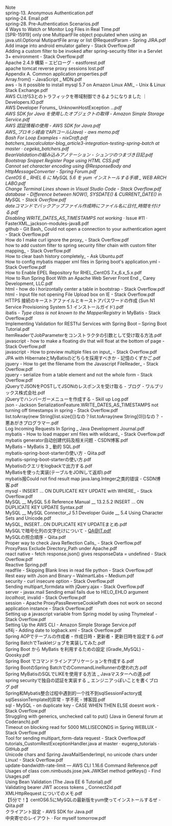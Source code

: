 Note  
spring-13. Anonymous Authentication.pdf  
spring-24. Email.pdf  
spring-28. Pre-Authentication Scenarios.pdf  
4 Ways to Watch or Monitor Log Files in Real Time.pdf  
[SPR-15919] only one MultipartFile object populated when using an java.util.Optional MutipartFile array or list @RequestParam - Spring JIRA.pdf  
Add image into android emulator gallery - Stack Overflow.pdf  
Adding a custom filter to be invoked after spring-security filter in a Servlet 3+ environment - Stack Overflow.pdf  
Apache 2.4.9 構築 – エピローグ - eastforest.pdf  
apache tomcat reverse proxy sessions lost.pdf  
Appendix A. Common application properties.pdf  
Array.from() - JavaScript _ MDN.pdf  
aws - Is it possible to install mysql 5.7 on Amazon Linux AMI_ - Unix & Linux Stack Exchange.pdf  
AWS CLIがS3とのトラフィックを帯域制御できるようになりました ｜ Developers.IO.pdf  
AWS Developer Forums_ UnknownHostException .._.pdf  
AWS SDK for Java を使用したオブジェクトの取得 - Amazon Simple Storage Service.pdf  
AWS 認証情報の使用 - AWS SDK for Java.pdf  
AWS_プロキシ経由でAPIコール(Java) - aws memo.pdf  
Bash For Loop Examples - nixCraft.pdf  
batchers_taxcalculator-blog_article3-integration-testing-spring-batch at master · cegeka_batchers.pdf  
BeanValidationの組み込みアノテーション - シュンツのつまづき日記.pdf  
Bootstrap Snippet Register Page using HTML CSS.pdf  
Cannot set character encoding using @ResponseBody and HttpMessageConverter - Spring Forum.pdf  
CentOS 6 _ RHEL 6 に MySQL 5.6 を yum インストールする手順 _ WEB ARCH LABO.pdf  
Change Terminal Lines shown in Visual Studio Code - Stack Overflow.pdf  
database - Difference between NOW(), SYSDATE() & CURRENT_DATE() in MySQL - Stack Overflow.pdf  
dateコマンドでバックアップファイル作成時にファイル名に日付_時間を付ける.pdf  
Disabling WRITE_DATES_AS_TIMESTAMPS not working_ · Issue #11 · FasterXML_jackson-modules-java8.pdf  
github - Git Bash_ Could not open a connection to your authentication agent - Stack Overflow.pdf  
How do I make curl ignore the proxy_ - Stack Overflow.pdf  
how to add custom filter to spring security filter chain with custom filter mapping_ - Stack Overflow.pdf  
How to clear bash history completely_ - Ask Ubuntu.pdf  
How to config mybatis mapper xml files in Spring boot's application.yml - Stack Overflow.pdf  
How to Enable EPEL Repository for RHEL_CentOS 7.x_6.x_5.x.pdf  
How to Run Spring Boot With an Apache Web Server Front End _ Carey Development, LLC.pdf  
html - how do i horizontally center a table in bootstrap - Stack Overflow.pdf  
html - Input file not opening File Upload box on IE - Stack Overflow.pdf  
HTTPS 接続のキーストアファイルとキーストアパスワードの作成 (Sun N1 Service Provisioning System 5.1 インストールガイド).pdf  
ibatis - _Type class is not known to the MapperRegistry_ in MyBatis - Stack Overflow.pdf  
Implementing Validation for RESTful Services with Spring Boot – Spring Boot Tutorial.pdf  
ItemReaderでJobParameterをコンストラクタの引数として受け取る方法.pdf  
javascript - how to make a floating div that will float at the bottom of page - Stack Overflow.pdf  
javascript - How to preview multiple files on input_ - Stack Overflow.pdf  
JPA with HibernateとMyBatisのどちらを採用すべきか - 記憶のくずかご.pdf  
jquery - How to get the filename from the Javascript FileReader_ - Stack Overflow.pdf  
jquery - serialize from a table element and not the whole form - Stack Overflow.pdf  
jQueryでJSONをPOSTしてJSONのレスポンスを受け取る - ブログ - ワルブリックス株式会社.pdf  
jQueryでハンバーガーメニューを作成する - Skill up Log.pdf  
json - Jackson SerializationFeature.WRITE_DATES_AS_TIMESTAMPS not turning off timestamps in spring - Stack Overflow.pdf  
list.toArray(new String[list.size()])なの？list.toArray(new String[0)])なの？ - 悪あがきプログラマー.pdf  
Log Incoming Requests In Spring _ Java Development Journal.pdf  
mybatis - How to load mapper xml files with wildcard_ - Stack Overflow.pdf  
mybatis generator自动创建代码及相关问题 - CSDN博客.pdf  
MyBatis – MyBatis 3 _ 動的 SQL.pdf  
mybatis-spring-boot-starterの使い方 - Qiita.pdf  
mybatis-spring-boot-starterの使い方.pdf  
Mybatisのクエリをlogbackで出力する.pdf  
MyBatisを使った実装(テーブルをJOINして返却).pdf  
mybatis报Could not find result map java.lang.Integer之类的错误 - CSDN博客.pdf  
mysql - INSERT ... ON DUPLICATE KEY UPDATE with WHERE_ - Stack Overflow.pdf  
MySQL __ MySQL 5.6 Reference Manual __ 13.2.5.2 INSERT ... ON DUPLICATE KEY UPDATE Syntax.pdf  
MySQL __ MySQL Connector_J 5.1 Developer Guide __ 5.4 Using Character Sets and Unicode.pdf  
MySQL_ INSERT...ON DUPLICATE KEY UPDATEまとめ.pdf  
MySQLで暗号化列の文字化けについて - QA@IT.pdf  
MySQLの照合順序 - Qiita.pdf  
Proper way to check Java Reflection Calls_ - Stack Overflow.pdf  
ProxyPass Exclude Directory_Path under Apache.pdf  
react native - fetch response.json() gives responseData = undefined - Stack Overflow.pdf  
Reactive Spring.pdf  
readfile - Skipping Blank lines in read file python - Stack Overflow.pdf  
Rest easy with Json and Binary – WalmartLabs – Medium.pdf  
security - curl insecure option - Stack Overflow.pdf  
Sending multipart_formdata with jQuery.ajax - Stack Overflow.pdf  
server - javax.mail Sending email fails due to HELO_EHLO argument _localhost,_ invalid - Stack Overflow.pdf  
session - Apache ProxyPassReverseCookiePath does not work on second application instance - Stack Overflow.pdf  
Setting up a javascript variable from Spring model by using Thymeleaf - Stack Overflow.pdf  
Setting Up the AWS CLI - Amazon Simple Storage Service.pdf  
slf4j - Adding date to logback.xml - Stack Overflow.pdf  
Spring AOPでテーブルの作成者・作成日時・更新者・更新日時を設定する.pdf  
Spring BatchでTaskletジョブを実装してみた.pdf  
Spring Boot から MyBatis を利用するための設定 (Gradle_MySQL) - Qoosky.pdf  
Spring Boot でコマンドラインアプリケーションを作成する.pdf  
Spring BootのSpring BatchでのCommandLineRunnerの使われ方.pdf  
Spring MyBatisのSQLでLIKEを使用する方法 _ Javaマスターへの道.pdf  
spring securityで独自の認証を実装する _ エンジニアっぽいことを書くブログ.pdf  
Spring和Mybatis整合过程中遇到的一个找不到sqlSessionFactory或sqlSessionTemplate的异常 - 学不死 - 博客园.pdf  
sql - MySQL - on duplicate key - CASE WHEN THEN ELSE doesnt work - Stack Overflow.pdf  
Struggling with generics, unchecked call to put() (Java in General forum at Coderanch).pdf  
Timeout on blocking read for 5000 MILLISECONDS in Spring WEBLUX - Stack Overflow.pdf  
Tool for sending multipart_form-data request - Stack Overflow.pdf  
tutorials_CustomRestExceptionHandler.java at master · eugenp_tutorials · GitHub.pdf  
Unicode chars and Spring JavaMailSenderImpl, no unicode chars under Linux! - Stack Overflow.pdf  
update-bandwidth-rate-limit — AWS CLI 1.16.6 Command Reference.pdf  
Usages of class com.nimbusds.jose.jwk.JWKSet method getKeys() - Find Usages.pdf  
Using Bean Validation (The Java EE 6 Tutorial).pdf  
Validating bearer JWT access tokens _ Connect2id.pdf  
XMLHttpRequest についてのメモ.pdf  
【5分で！】centOS6.5にMySQLの最新版をyum使ってインストールするぜ - Qiita.pdf  
クライアント設定 - AWS SDK for Java.pdf  
中央寄せのレイアウト · For myself tomorrow.pdf  
